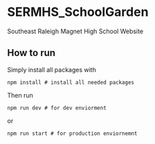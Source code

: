 # SERMHS_SchoolGarden
 Southeast Raleigh Magnet High School Website

## How to run

Simply install all packages with 

```shell
npm install # install all needed packages
```

Then run 

```shell
npm run dev # for dev enviorment
```
or
```shell
npm run start # for production enviornemnt
```
